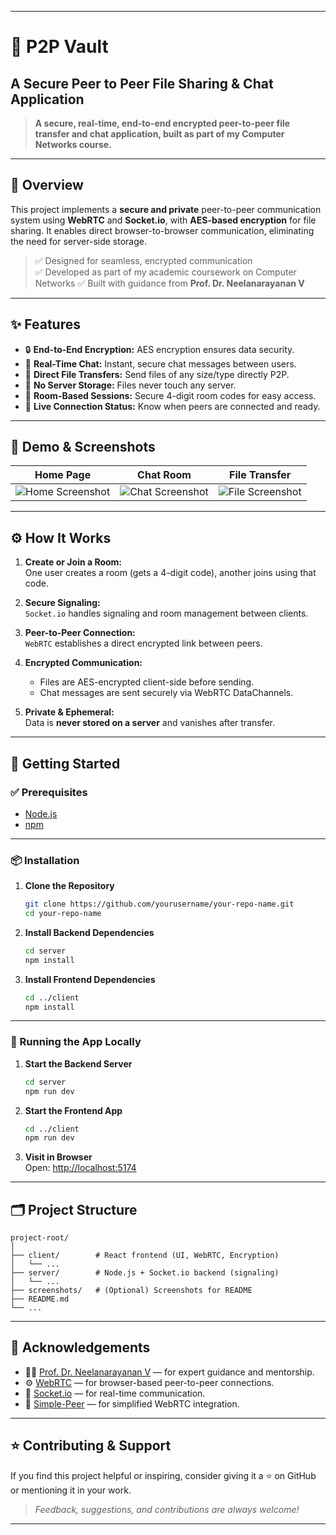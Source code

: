 
---

# 🚀 P2P Vault
## A Secure Peer to Peer File Sharing & Chat Application

> **A secure, real-time, end-to-end encrypted peer-to-peer file transfer and chat application, built as part of my Computer Networks course.**

---

## 📌 Overview

This project implements a **secure and private** peer-to-peer communication system using **WebRTC** and **Socket.io**, with **AES-based encryption** for file sharing. It enables direct browser-to-browser communication, eliminating the need for server-side storage.

> ✅ Designed for seamless, encrypted communication  
> ✅ Developed as part of my academic coursework on Computer Networks
> ✅ Built with guidance from **Prof. Dr. Neelanarayanan V**  

---

## ✨ Features

- 🔒 **End-to-End Encryption:** AES encryption ensures data security.
- 💬 **Real-Time Chat:** Instant, secure chat messages between users.
- 📁 **Direct File Transfers:** Send files of any size/type directly P2P.
- 🧠 **No Server Storage:** Files never touch any server.
- 🔑 **Room-Based Sessions:** Secure 4-digit room codes for easy access.
- 📶 **Live Connection Status:** Know when peers are connected and ready.

---

## 📸 Demo & Screenshots

| Home Page | Chat Room | File Transfer |
|-----------|-----------|---------------|
| ![Home Screenshot](./screenshots/home.png) | ![Chat Screenshot](./screenshots/chat.png) | ![File Screenshot](./screenshots/file.png) |

---

## ⚙️ How It Works

1. **Create or Join a Room:**  
   One user creates a room (gets a 4-digit code), another joins using that code.

2. **Secure Signaling:**  
   `Socket.io` handles signaling and room management between clients.

3. **Peer-to-Peer Connection:**  
   `WebRTC` establishes a direct encrypted link between peers.

4. **Encrypted Communication:**  
   - Files are AES-encrypted client-side before sending.  
   - Chat messages are sent securely via WebRTC DataChannels.

5. **Private & Ephemeral:**  
   Data is **never stored on a server** and vanishes after transfer.

---

## 🚀 Getting Started

### ✅ Prerequisites

- [Node.js](https://nodejs.org/)
- [npm](https://www.npmjs.com/)

---

### 📦 Installation

1. **Clone the Repository**
   ```bash
   git clone https://github.com/yourusername/your-repo-name.git
   cd your-repo-name
   ```

2. **Install Backend Dependencies**
   ```bash
   cd server
   npm install
   ```

3. **Install Frontend Dependencies**
   ```bash
   cd ../client
   npm install
   ```

---

### 🧪 Running the App Locally

1. **Start the Backend Server**
   ```bash
   cd server
   npm run dev
   ```

2. **Start the Frontend App**
   ```bash
   cd ../client
   npm run dev
   ```

3. **Visit in Browser**  
   Open: [http://localhost:5174](http://localhost:5174)

---

## 🗂️ Project Structure

```
project-root/
│
├── client/        # React frontend (UI, WebRTC, Encryption)
│   └── ...
├── server/        # Node.js + Socket.io backend (signaling)
│   └── ...
├── screenshots/   # (Optional) Screenshots for README
├── README.md
└── ...
```

---

## 🙏 Acknowledgements

- 👨‍🏫 [Prof. Dr. Neelanarayanan V]([https://webrtc.org/](https://www.linkedin.com/in/neelanarayanan-venkatraman-21b1801/)) — for expert guidance and mentorship.
- ⚙️ [WebRTC](https://webrtc.org/) — for browser-based peer-to-peer connections.
- 🔌 [Socket.io](https://socket.io/) — for real-time communication.
- 🧰 [Simple-Peer](https://github.com/feross/simple-peer) — for simplified WebRTC integration.

---

## ⭐ Contributing & Support

If you find this project helpful or inspiring, consider giving it a ⭐ on GitHub or mentioning it in your work.

> _Feedback, suggestions, and contributions are always welcome!_

---

